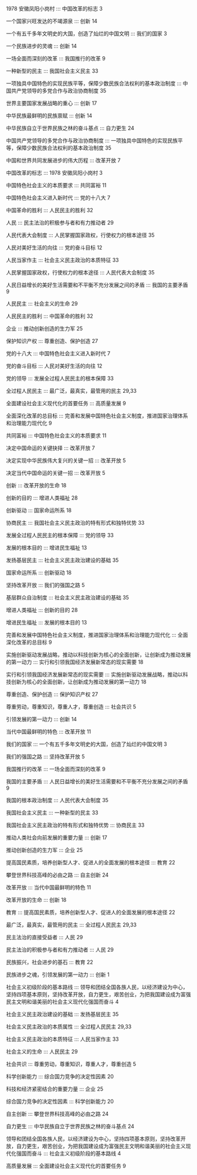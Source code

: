 1978 安徽凤阳小岗村 ::: 中国改革的标志 3

一个国家兴旺发达的不竭源泉 ::: 创新 14

一个有五千多年文明史的大国，创造了灿烂的中国文明 ::: 我们的国家 3

一个民族进步的灵魂 ::: 创新 14

一场全面而深刻的改革 ::: 我国推行的改革 9

一种新型的民主 ::: 我国社会主义民主 33

一项独具中国特色的实现民族平等，保障少数民族合法权利的基本政治制度 ::: 中国共产党领导的多党合作与政治协商制度 35

世界主要国家发展战略的重心 ::: 创新 17

中华民族最鲜明的民族禀赋 ::: 创新 14

中华民族自立于世界民族之林的奋斗基点 ::: 自力更生 24

中国共产党领导的多党合作与政治协商制度 ::: 一项独具中国特色的实现民族平等，保障少数民族合法权利的基本政治制度 35

中国和世界共同发展进步的伟大历程 ::: 改革开放 7

中国改革的标志 ::: 1978 安徽凤阳小岗村 3

中国特色社会主义的本质要求 ::: 共同富裕 11

中国特色社会主义进入新时代 ::: 党的十八大 7

中国革命的胜利 ::: 人民民主的胜利 32

人民 ::: 民主法治的积极参与者和有力推动者 29

人民代表大会制度 ::: 人民掌握国家政权，行使权力的根本途径 35

人民对美好生活的向往 ::: 党的奋斗目标 12

人民当家作主 ::: 社会主义民主政治的本质特征 33

人民掌握国家政权，行使权力的根本途径 ::: 人民代表大会制度 35

人民日益增长的美好生活需要和不平衡不充分发展之间的矛盾 ::: 我国的主要矛盾 9

人民民主 ::: 社会主义的生命 29

人民民主的胜利 ::: 中国革命的胜利 32

企业 ::: 推动创新创造的生力军 25

保护知识产权 ::: 尊重创造、保护创造 27

党的十八大 ::: 中国特色社会主义进入新时代 7

党的奋斗目标 ::: 人民对美好生活的向往 12

党的领导 ::: 发展全过程人民民主的根本保障 33

全过程人民民主 ::: 最广泛，最真实，最管用的民主 29,33

全面建设社会主义现代化的首要任务 ::: 高质量发展 9

全面深化改革的总目标 ::: 完善和发展中国特色社会主义制度，推进国家治理体系和治理能力现代化 9

共同富裕 ::: 中国特色社会主义的本质要求 11

决定中国命运的关键抉择 ::: 改革开放 7

决定实现中华民族伟大复兴的关键一招 ::: 改革开放 5

决定当代中国命运的关键一招 ::: 改革开放 5

创新 ::: 改革开放的生命 18

创新的目的 ::: 增进人类福祉 28

创新驱动 ::: 国家命运所系 18

协商民主 ::: 我国社会主义民主政治的特有形式和独特优势 33

发展全过程人民民主的根本保障 ::: 党的领导 33

发展的根本目的 ::: 增进民生福祉 13

发扬基层民主 ::: 社会主义民主政治建设的基础 35

国家命运所系 ::: 创新驱动 18

坚持改革开放 ::: 我们的强国之路 5

基层群众自治制度 ::: 社会主义民主政治建设的基础 35

增进人类福祉 ::: 创新的目的 28

增进民生福祉 ::: 发展的根本目的 13

完善和发展中国特色社会主义制度，推进国家治理体系和治理能力现代化 ::: 全面深化改革的总目标 9

实施创新驱动发展战略，推动以科技创新为核心的全面创新，让创新成为推动发展的第一动力 ::: 实行和引领我国经济发展新常态的现实需要 18

实行和引领我国经济发展新常态的现实需要 ::: 实施创新驱动发展战略，推动以科技创新为核心的全面创新，让创新成为推动发展的第一动力 18

尊重创造、保护创造 ::: 保护知识产权 27

尊重劳动，尊重知识，尊重人才，尊重创造 ::: 社会共识 5

引领发展的第一动力 ::: 创新 14

当代中国最鲜明的特色 ::: 改革开放 11

我们的国家 ::: 一个有五千多年文明史的大国，创造了灿烂的中国文明 3

我们的强国之路 ::: 坚持改革开放 5

我国推行的改革 ::: 一场全面而深刻的改革 9

我国的主要矛盾 ::: 人民日益增长的美好生活需要和不平衡不充分发展之间的矛盾 9

我国的根本政治制度 ::: 人民代表大会制度 35

我国社会主义民主 ::: 一种新型的民主 33

我国社会主义民主政治的特有形式和独特优势 ::: 协商民主 33

推动人类社会向前发展的重要力量 ::: 创新 17

推动创新创造的生力军 ::: 企业 25

提高国民素质，培养创新型人才、促进人的全面发展的根本途径 ::: 教育 22

攀登世界科技高峰的必由之路 ::: 自主创新 24

改革开放 ::: 当代中国最鲜明的特色 11

改革开放的生命 ::: 创新 18

教育 ::: 提高国民素质，培养创新型人才、促进人的全面发展的根本途径 22

最广泛，最真实，最管用的民主 ::: 全过程人民民主 29,33

民主法治的直接受益者 ::: 人民 29

民主法治的积极参与者和有力推动者 ::: 人民 29

民族振兴，社会进步的基石 ::: 教育 22

民族进步之魂，引领发展的第一动力 ::: 创新 1

社会主义初级阶段的基本路线 ::: 领导和团结全国各族人民，以经济建设为中心，坚持四项基本原则，坚持改革开放，自力更生，艰苦创业，为把我国建设成为富强民主文明和谐美丽的社会主义现代化强国而奋斗 4

社会主义民主政治建设的基础 ::: 发扬基层民主 35

社会主义民主政治的本质属性 ::: 全过程人民民主 29,33

社会主义民主政治的本质特征 ::: 人民当家作主 33

社会主义的生命 ::: 人民民主 29

社会共识 ::: 尊重劳动，尊重知识，尊重人才，尊重创造 5

科学创新能力 ::: 综合国力竞争的决定性因素 20

科技和经济紧密结合的重要力量 ::: 企业 25

综合国力竞争的决定性因素 ::: 科学创新能力 20

自主创新 ::: 攀登世界科技高峰的必由之路 24

自力更生 ::: 中华民族自立于世界民族之林的奋斗基点 24

领导和团结全国各族人民，以经济建设为中心，坚持四项基本原则，坚持改革开放，自力更生，艰苦创业，为把我国建设成为富强民主文明和谐美丽的社会主义现代化强国而奋斗 ::: 社会主义初级阶段的基本路线 4

高质量发展 ::: 全面建设社会主义现代化的首要任务 9

